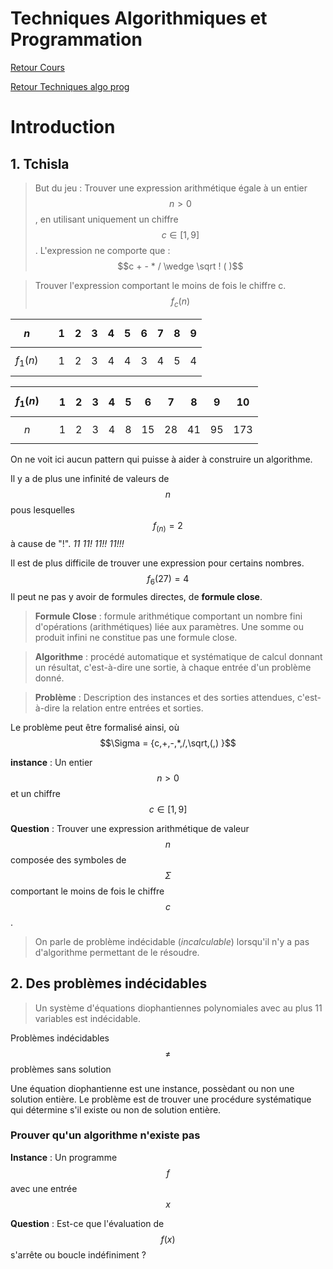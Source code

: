 # Techniques Algorithmiques et Programmation

[Retour Cours](https://mcheungsen.github.io/cours/ "Licence 3")

[Retour Techniques algo prog](index.md)

# Introduction

## 1. Tchisla
> But du jeu : Trouver une expression arithmétique égale à un entier $$n > 0$$, en utilisant uniquement un chiffre $$c \in [1,9]$$. L'expression ne comporte que : $$c + - * / \wedge  \sqrt ! ( )$$

> Trouver l'expression comportant le moins de fois le chiffre c. $$f_c(n)$$


|$$n$$| |1|2|3|4|5|6|7|8|9|
|-|-|-|-|-|-|-|-|-|-|-|
|$$f_1(n)$$| |1|2|3|4|4|3|4|5|4|3

|$$f_1(n)$$| |1|2|3|4|5|6|7|8|9|10|
|----------|-|-|-|-|-|-|-|-|-|-|-|
|$$n$$||1|2|3|4|8|15|28|41|95|173|

On ne voit ici aucun pattern qui puisse à aider à construire un algorithme.

Il y a de plus une infinité de valeurs de $$n$$ pous lesquelles $$f_(n)=2$$ à cause de "!". *11 11! 11!! 11!!!*

Il est de plus difficile de trouver une expression pour certains nombres. $$f_6(27)=4$$
Il peut ne pas y avoir de formules directes, de **formule close**.

> **Formule Close** : formule arithmétique comportant un nombre fini d'opérations (arithmétiques) liée aux paramètres. Une somme ou produit infini ne constitue pas une formule close.

> **Algorithme** : procédé automatique et systématique de calcul donnant un résultat, c'est-à-dire une sortie, à chaque entrée d'un problème donné.

> **Problème** : Description des instances et des sorties attendues, c'est-à-dire la relation entre entrées et sorties.

Le problème peut être formalisé ainsi, où $$\Sigma = {c,+,-,*,/,\sqrt,(,) }$$

**instance** : Un entier $$n>0$$ et un chiffre $$c \in [1,9]$$

**Question** : Trouver une expression arithmétique de valeur $$n$$ composée des symboles de $$\Sigma$$ comportant le moins de fois le chiffre $$c$$.

> On parle de problème indécidable (*incalculable*) lorsqu'il n'y a pas d'algorithme permettant de le résoudre.

## 2. Des problèmes indécidables
> Un système d'équations diophantiennes polynomiales avec au plus 11 variables est indécidable.

Problèmes indécidables $$\neq$$ problèmes sans solution

Une équation diophantienne est une instance, possèdant ou non une solution entière. Le problème est de trouver une procédure systématique qui détermine s'il existe ou non de solution entière.

### Prouver qu'un algorithme n'existe pas
**Instance** : Un programme $$f$$ avec une entrée $$x$$

**Question** : Est-ce que l'évaluation de $$f(x)$$ s'arrête ou boucle indéfiniment ?


<script src="https://polyfill.io/v3/polyfill.min.js?features=es6"></script>
<script id="MathJax-script" async src="https://cdn.jsdelivr.net/npm/mathjax@3/es5/tex-mml-chtml.js"></script>
